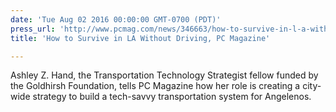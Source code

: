 ```yaml
---
date: 'Tue Aug 02 2016 00:00:00 GMT-0700 (PDT)'
press_url: 'http://www.pcmag.com/news/346663/how-to-survive-in-l-a-without-driving'
title: 'How to Survive in LA Without Driving, PC Magazine'

---
```


Ashley Z. Hand, the Transportation Technology Strategist fellow funded by the Goldhirsh Foundation, tells PC Magazine how her role is creating a city-wide strategy to build a tech-savvy transportation system for Angelenos.
